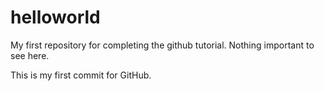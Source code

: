 # helloworld
My first repository for completing the github tutorial. Nothing important to see here.


This is my first commit for GitHub.
